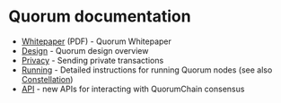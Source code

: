 
# Quorum documentation

* [Whitepaper](https://github.com/jpmorganchase/quorum-docs/raw/master/Quorum%20Whitepaper%20v0.1.pdf) (PDF) - Quorum Whitepaper
* [Design](./design.md) - Quorum design overview
* [Privacy](./privacy.md) - Sending private transactions
* [Running](./running.md) - Detailed instructions for running Quorum nodes (see also [Constellation](https://github.com/jpmorganchase/constellation))
* [API](./api.md) - new APIs for interacting with QuorumChain consensus
